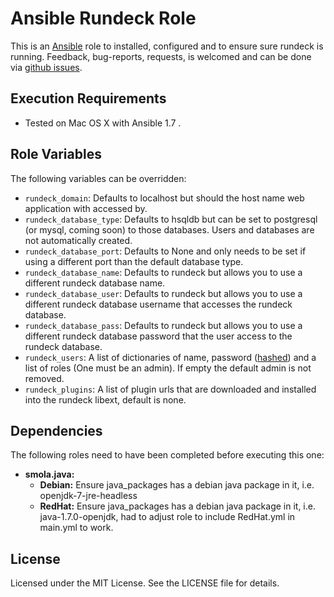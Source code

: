 # Ansible Rundeck Role

This is an [Ansible](http://www.ansible.com/) role to installed, configured and to ensure sure rundeck is running.
Feedback, bug-reports, requests, is welcomed and can be done via [github issues](https://github.com/New-Edge-Engineering/ansible-time/issues).

## Execution Requirements
- Tested on Mac OS X with Ansible 1.7 .

## Role Variables

The following variables can be overridden:

 * `rundeck_domain`: Defaults to localhost but should the host name web application with accessed by.
 * `rundeck_database_type`: Defaults to hsqldb but can be set to postgresql (or mysql, coming soon) to those databases. Users and databases are not automatically created.
 * `rundeck_database_port`: Defaults to None and only needs to be set if using a different port than the default database type.
 * `rundeck_database_name`: Defaults to rundeck but allows you to use a different rundeck database name.
 * `rundeck_database_user`: Defaults to rundeck but allows you to use a different rundeck database username that accesses the rundeck database.
 * `rundeck_database_pass`: Defaults to rundeck but allows you to use a different rundeck database password that the user access to the rundeck database.
 * `rundeck_users`: A list of dictionaries of name, password ([hashed](http://rundeck.org/docs/administration/authenticating-users.html#propertyfileloginmodule)) and a list of roles (One must be an admin). If empty the default admin is not removed.
 * `rundeck_plugins`: A list of plugin urls that are downloaded and installed into the rundeck libext, default is none.


## Dependencies
The following roles need to have been completed before executing this one:

 * **smola.java:**
   * **Debian:** Ensure java_packages has a debian java package in it, i.e. openjdk-7-jre-headless
   * **RedHat:** Ensure java_packages has a debian java package in it, i.e. java-1.7.0-openjdk, had to adjust role to include RedHat.yml in main.yml to work.

## License

Licensed under the MIT License. See the LICENSE file for details.
